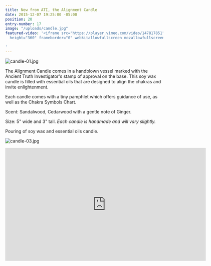 ```yaml
---
title: New from ATI, the Alignment Candle
date: 2015-12-07 19:25:00 -05:00
position: 20
entry-number: 17
image: "/uploads/candle.jpg"
featured-video: '<iframe src="https://player.vimeo.com/video/147817851" width="640"
  height="360" frameborder="0" webkitallowfullscreen mozallowfullscreen allowfullscreen></iframe>

'
---
```


![candle-01.jpg](/uploads/candle-01.jpg)

The Alignment Candle comes in a handblown vessel marked with the Ancient Truth Investigator's stamp of approval on the base. This soy wax candle is filled with essential oils that are designed to align the chakras and invite enlightenment.

Each candle comes with a tiny pamphlet which offers guidance of use, as well as the Chakra Symbols Chart.

Scent: Sandalwood, Cedarwood with a gentle note of Ginger.

Size: 5" wide and 3" tall. *Each candle is handmade and will vary slightly.*

Pouring of soy wax and essential oils candle.

![candle-03.jpg](/uploads/candle-03.jpg)

<iframe src="https://player.vimeo.com/video/147817851" width="640" height="360" frameborder="0" webkitallowfullscreen mozallowfullscreen allowfullscreen></iframe>